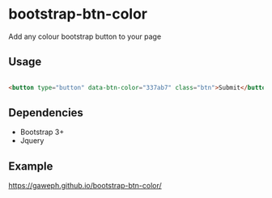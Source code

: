 # bootstrap-btn-color
Add any colour bootstrap button to your page

## Usage

``` html

<button type="button" data-btn-color="337ab7" class="btn">Submit</button>

```

## Dependencies

* Bootstrap 3+
* Jquery


## Example

https://gaweph.github.io/bootstrap-btn-color/